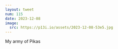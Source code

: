 ```yaml
---
layout: tweet
num: 115
date: 2023-12-08
image:
  src: https://p13i.io/assets/2023-12-08-53e5.jpg
---
```


My army of Pikas
